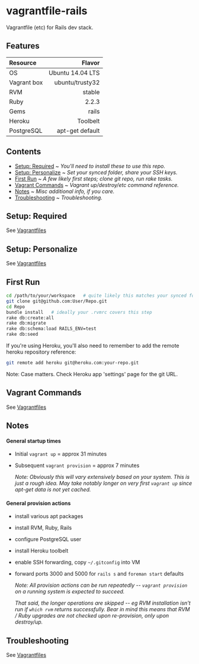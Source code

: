 vagrantfile-rails
=================

Vagrantfile (etc) for Rails dev stack.

Features
--------

| Resource | Flavor |
| :------------ | ---------------: |
| OS | Ubuntu 14.04 LTS |
| Vagrant box | ubuntu/trusty32 |
| RVM | stable |
| Ruby | 2.2.3 |
| Gems | rails |
| Heroku | Toolbelt |
| PostgreSQL | apt-get default  |



Contents
--------
* [Setup: Required](#required) ~ *You'll need to install these to use this repo.*
* [Setup: Personalize](#personalize) ~ *Set your synced folder, share your SSH keys.*
* [First Run](#first) ~ *A few likely first steps; clone git repo, run rake tasks.*
* [Vagrant Commands](#commands) ~ *Vagrant up/destroy/etc command reference.*
* [Notes](#notes) ~ *Misc additional info, if you care.*
* [Troubleshooting](#troubleshooting) ~ *Troubleshooting.*



<a name="required"></a>
Setup: Required
-----

See [Vagrantfiles](https://github.com/DreadPirateShawn/vagrantfiles)



<a name="personalize"></a>
Setup: Personalize
------------------

See [Vagrantfiles](https://github.com/DreadPirateShawn/vagrantfiles)



<a name="first"></a>
First Run
---------

```sh
cd /path/to/your/workspace   # quite likely this matches your synced folder path
git clone git@github.com:User/Repo.git
cd Repo
bundle install   # ideally your .rvmrc covers this step
rake db:create:all
rake db:migrate
rake db:schema:load RAILS_ENV=test
rake db:seed
```

If you're using Heroku, you'll also need to remember to add the remote heroku repository reference:

```sh
git remote add heroku git@heroku.com:your-repo.git
```

Note: Case matters. Check Heroku app 'settings' page for the git URL.



<a name="commands"></a>
Vagrant Commands
--------

See [Vagrantfiles](https://github.com/DreadPirateShawn/vagrantfiles)



<a name="notes"></a>
Notes
-----

#### General startup times
* Initial `vagrant up` = approx 31 minutes
* Subsequent `vagrant provision` = approx 7 minutes

  *Note: Obviously this will vary extensively based on your system. This is just a rough idea. May take notably longer on very first `vagrant up` since apt-get data is not yet cached.*

#### General provision actions
* install various apt packages
* install RVM, Ruby, Rails
* configure PostgreSQL user
* install Heroku toolbelt
* enable SSH forwarding, copy `~/.gitconfig` into VM
* forward ports 3000 and 5000 for `rails s` and `foreman start` defaults

  *Note: All provision actions can be run repeatedly -- `vagrant provision` on a running system is expected to succeed.*
  
  *That said, the longer operations are skipped -- eg RVM installation isn't run if `which rvm` returns successfully. Bear in mind this means that RVM / Ruby upgrades are not checked upon re-provision, only upon destroy/up.*



<a name="troubleshooting"></a>
Troubleshooting
---------------

See [Vagrantfiles](https://github.com/DreadPirateShawn/vagrantfiles)

